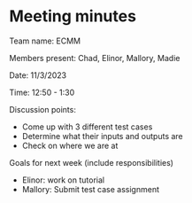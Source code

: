 # Meeting minutes

Team name: ECMM

Members present: Chad, Elinor, Mallory, Madie

Date: 11/3/2023

Time: 12:50 - 1:30

Discussion points: 
* Come up with 3 different test cases
* Determine what their inputs and outputs are
* Check on where we are at


Goals for next week (include responsibilities)
* Elinor: work on tutorial
* Mallory: Submit test case assignment

